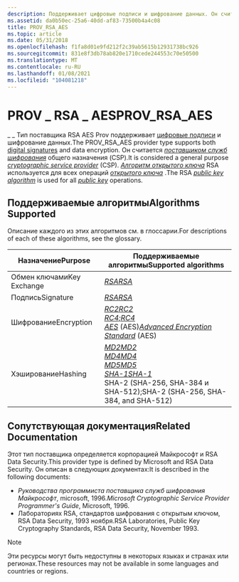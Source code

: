 ```yaml
---
description: Поддерживает цифровые подписи и шифрование данных. Он считается поставщиком служб шифрования общего назначения (CSP).
ms.assetid: da0b50ec-25a6-40dd-af83-73500b4a4c08
title: PROV_RSA_AES
ms.topic: article
ms.date: 05/31/2018
ms.openlocfilehash: f1fa8d01e9fd212f2c39ab5615b12931738bc926
ms.sourcegitcommit: 831e8f3db78ab820e1710cede244553c70e50500
ms.translationtype: MT
ms.contentlocale: ru-RU
ms.lasthandoff: 01/08/2021
ms.locfileid: "104081218"
---
```

# <a name="prov_rsa_aes"></a><span data-ttu-id="38755-104">PROV \_ RSA \_ AES</span><span class="sxs-lookup"><span data-stu-id="38755-104">PROV\_RSA\_AES</span></span>

<span data-ttu-id="38755-105">\_ \_ Тип поставщика RSA AES Prov поддерживает [цифровые подписи](digital-signatures.md) и шифрование данных.</span><span class="sxs-lookup"><span data-stu-id="38755-105">The PROV\_RSA\_AES provider type supports both [digital signatures](digital-signatures.md) and data encryption.</span></span> <span data-ttu-id="38755-106">Он считается [*поставщиком служб шифрования*](../secgloss/c-gly.md) общего назначения (CSP).</span><span class="sxs-lookup"><span data-stu-id="38755-106">It is considered a general purpose [*cryptographic service provider*](../secgloss/c-gly.md) (CSP).</span></span> <span data-ttu-id="38755-107">[*Алгоритм открытого ключа*](../secgloss/p-gly.md) RSA используется для всех операций [*открытого ключа*](../secgloss/p-gly.md) .</span><span class="sxs-lookup"><span data-stu-id="38755-107">The RSA [*public key algorithm*](../secgloss/p-gly.md) is used for all [*public key*](../secgloss/p-gly.md) operations.</span></span>

## <a name="algorithms-supported"></a><span data-ttu-id="38755-108">Поддерживаемые алгоритмы</span><span class="sxs-lookup"><span data-stu-id="38755-108">Algorithms Supported</span></span>

<span data-ttu-id="38755-109">Описание каждого из этих алгоритмов см. в глоссарии.</span><span class="sxs-lookup"><span data-stu-id="38755-109">For descriptions of each of these algorithms, see the glossary.</span></span>



| <span data-ttu-id="38755-110">Назначение</span><span class="sxs-lookup"><span data-stu-id="38755-110">Purpose</span></span>      | <span data-ttu-id="38755-111">Поддерживаемые алгоритмы</span><span class="sxs-lookup"><span data-stu-id="38755-111">Supported algorithms</span></span>                                                                                                                                                                                                                                                                                       |
|--------------|------------------------------------------------------------------------------------------------------------------------------------------------------------------------------------------------------------------------------------------------------------------------------------------------------------|
| <span data-ttu-id="38755-112">Обмен ключами</span><span class="sxs-lookup"><span data-stu-id="38755-112">Key Exchange</span></span> | [<span data-ttu-id="38755-113">*RSA*</span><span class="sxs-lookup"><span data-stu-id="38755-113">*RSA*</span></span>](../secgloss/r-gly.md)<br/>                                                                                                                                                                                                                                     |
| <span data-ttu-id="38755-114">Подпись</span><span class="sxs-lookup"><span data-stu-id="38755-114">Signature</span></span>    | [<span data-ttu-id="38755-115">*RSA*</span><span class="sxs-lookup"><span data-stu-id="38755-115">*RSA*</span></span>](../secgloss/r-gly.md)<br/>                                                                                                                                                                                                                                     |
| <span data-ttu-id="38755-116">Шифрование</span><span class="sxs-lookup"><span data-stu-id="38755-116">Encryption</span></span>   | [<span data-ttu-id="38755-117">*RC2*</span><span class="sxs-lookup"><span data-stu-id="38755-117">*RC2*</span></span>](../secgloss/r-gly.md)<br/> [<span data-ttu-id="38755-118">*RC4;*</span><span class="sxs-lookup"><span data-stu-id="38755-118">*RC4*</span></span>](../secgloss/r-gly.md)<br/> <span data-ttu-id="38755-119">[*AES*](../secgloss/a-gly.md) (AES)</span><span class="sxs-lookup"><span data-stu-id="38755-119">[*Advanced Encryption Standard*](../secgloss/a-gly.md) (AES)</span></span> <br/>                                                       |
| <span data-ttu-id="38755-120">Хэширование</span><span class="sxs-lookup"><span data-stu-id="38755-120">Hashing</span></span>      | [<span data-ttu-id="38755-121">*MD2*</span><span class="sxs-lookup"><span data-stu-id="38755-121">*MD2*</span></span>](../secgloss/m-gly.md)<br/> [<span data-ttu-id="38755-122">*MD4*</span><span class="sxs-lookup"><span data-stu-id="38755-122">*MD4*</span></span>](../secgloss/m-gly.md)<br/> [<span data-ttu-id="38755-123">*MD5*</span><span class="sxs-lookup"><span data-stu-id="38755-123">*MD5*</span></span>](../secgloss/m-gly.md)<br/> [<span data-ttu-id="38755-124">*SHA-1*</span><span class="sxs-lookup"><span data-stu-id="38755-124">*SHA-1*</span></span>](../secgloss/s-gly.md)<br/> <span data-ttu-id="38755-125">SHA-2 (SHA-256, SHA-384 и SHA-512);</span><span class="sxs-lookup"><span data-stu-id="38755-125">SHA-2 (SHA-256, SHA-384, and SHA-512)</span></span><br/> |



 

## <a name="related-documentation"></a><span data-ttu-id="38755-126">Сопутствующая документация</span><span class="sxs-lookup"><span data-stu-id="38755-126">Related Documentation</span></span>

<span data-ttu-id="38755-127">Этот тип поставщика определяется корпорацией Майкрософт и RSA Data Security.</span><span class="sxs-lookup"><span data-stu-id="38755-127">This provider type is defined by Microsoft and RSA Data Security.</span></span> <span data-ttu-id="38755-128">Он описан в следующих документах:</span><span class="sxs-lookup"><span data-stu-id="38755-128">It is described in the following documents:</span></span>

-   <span data-ttu-id="38755-129">*Руководства программиста поставщика служб шифрования Майкрософт*, microsoft, 1996.</span><span class="sxs-lookup"><span data-stu-id="38755-129">*Microsoft Cryptographic Service Provider Programmer's Guide*, Microsoft, 1996.</span></span>
-   <span data-ttu-id="38755-130">Лабораториях RSA, стандартов шифрования с открытым ключом, RSA Data Security, 1993 ноября.</span><span class="sxs-lookup"><span data-stu-id="38755-130">RSA Laboratories, Public Key Cryptography Standards, RSA Data Security, November 1993.</span></span>

> [!Note]  
> <span data-ttu-id="38755-131">Эти ресурсы могут быть недоступны в некоторых языках и странах или регионах.</span><span class="sxs-lookup"><span data-stu-id="38755-131">These resources may not be available in some languages and countries or regions.</span></span>

 

 

 
